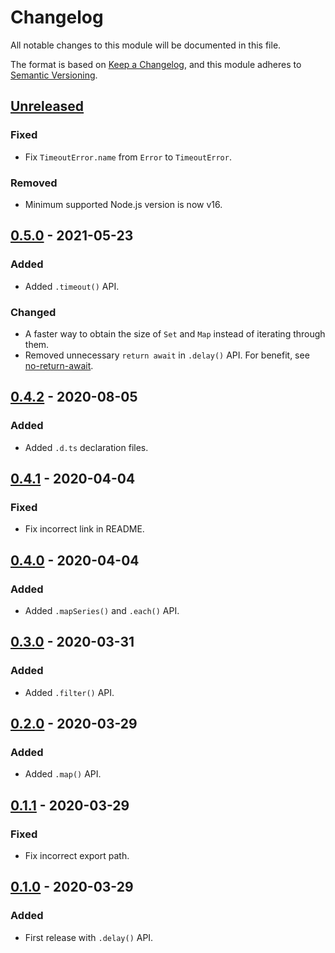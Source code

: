 # Changelog
All notable changes to this module will be documented in this file.

The format is based on [Keep a Changelog](https://keepachangelog.com/en/1.0.0/),
and this module adheres to [Semantic Versioning](https://semver.org/spec/v2.0.0.html).

## [Unreleased]
### Fixed
- Fix `TimeoutError.name` from `Error` to `TimeoutError`.
### Removed
- Minimum supported Node.js version is now v16.

## [0.5.0] - 2021-05-23
### Added
- Added `.timeout()` API.

### Changed
- A faster way to obtain the size of `Set` and `Map` instead of iterating through them.
- Removed unnecessary `return await` in `.delay()` API. For benefit, see [no-return-await].

## [0.4.2] - 2020-08-05
### Added
- Added `.d.ts` declaration files.

## [0.4.1] - 2020-04-04
### Fixed
- Fix incorrect link in README.

## [0.4.0] - 2020-04-04
### Added
- Added `.mapSeries()` and `.each()` API.

## [0.3.0] - 2020-03-31
### Added
- Added `.filter()` API.

## [0.2.0] - 2020-03-29
### Added
- Added `.map()` API.

## [0.1.1] - 2020-03-29
### Fixed
- Fix incorrect export path.

## [0.1.0] - 2020-03-29
### Added
- First release with `.delay()` API.



[Unreleased]: https://github.com/VeryCrazyDog/native-promise-util/compare/0.5.0...HEAD
[0.5.0]: https://github.com/VeryCrazyDog/native-promise-util/compare/0.4.2...0.5.0
[0.4.2]: https://github.com/VeryCrazyDog/native-promise-util/compare/0.4.1...0.4.2
[0.4.1]: https://github.com/VeryCrazyDog/native-promise-util/compare/0.4.0...0.4.1
[0.4.0]: https://github.com/VeryCrazyDog/native-promise-util/compare/0.3.0...0.4.0
[0.3.0]: https://github.com/VeryCrazyDog/native-promise-util/compare/0.2.0...0.3.0
[0.2.0]: https://github.com/VeryCrazyDog/native-promise-util/compare/0.1.1...0.2.0
[0.1.1]: https://github.com/VeryCrazyDog/native-promise-util/compare/0.1.0...0.1.1
[0.1.0]: https://github.com/VeryCrazyDog/native-promise-util/releases/tag/0.1.0

[no-return-await]: https://eslint.org/docs/rules/no-return-await
